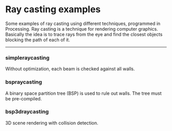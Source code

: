 # Ray casting examples
Some examples of ray casting using different techniques, programmed in Processing.
Ray casting is a technique for rendering computer graphics. Basically the idea is to trace rays from the eye and find the closest objects blocking the path of each of it.

----

### simpleraycasting
Without optimization, each beam is checked against all walls.

### bspraycasting
A binary space partition tree (BSP) is used to rule out walls. The tree must be pre-compiled.

### bsp3draycasting
3D scene rendering with collision detection.
